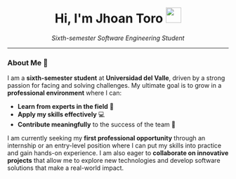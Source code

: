 <h1 align="center">
  Hi, I'm Jhoan Toro <img src="https://media.giphy.com/media/hvRJCLFzcasrR4ia7z/giphy.gif" width="35">
</h1>

<p align="center">
  <em>Sixth-semester Software Engineering Student</em>
</p>

---

### About Me 🌟
I am a **sixth-semester student** at **Universidad del Valle**, driven by a strong passion for facing and solving challenges. My ultimate goal is to grow in a **professional environment** where I can:
- **Learn from experts in the field** 🧠
- **Apply my skills effectively** 💻
- **Contribute meaningfully** to the success of the team 🤝

I am currently seeking my **first professional opportunity** through an internship or an entry-level position where I can put my skills into practice and gain hands-on experience. I am also eager to **collaborate on innovative projects** that allow me to explore new technologies and develop software solutions that make a real-world impact.

